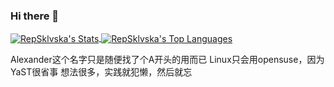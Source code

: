 ### Hi there 👋

<a align="center" href="https://github.com/RepSklvska">
<img align="center" alt="RepSklvska's Stats" src="https://github-readme-stats.vercel.app/api?username=RepSklvska&show_icons=true&hide_border=true&count_private=true" />
<img align="center" alt="RepSklvska's Top Languages" src="https://github-readme-stats.vercel.app/api/top-langs/?username=RepSklvska&show_icons=true&hide_border=true&layout=compact" />
</a>

Alexander这个名字只是随便找了个A开头的用而已
Linux只会用opensuse，因为YaST很省事
想法很多，实践就犯懒，然后就忘

<!--
**RepSklvska/RepSklvska** is a ✨ _special_ ✨ repository because its `README.md` (this file) appears on your GitHub profile.

Here are some ideas to get you started:

- 🔭 I’m currently working on ...
- 🌱 I’m currently learning ...
- 👯 I’m looking to collaborate on ...
- 🤔 I’m looking for help with ...
- 💬 Ask me about ...
- 📫 How to reach me: ...
- 😄 Pronouns: ...
- ⚡ Fun fact: ...
-->
